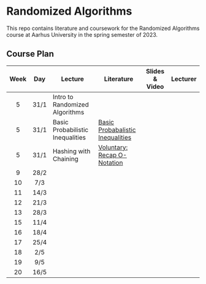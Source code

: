 Randomized Algorithms
=====================
This repo contains literature and coursework for the Randomized Algorithms course at Aarhus University in the spring semester of 2023.

Course Plan
-----------

| Week  |  Day  | Lecture                          | Literature                                                                     | Slides & Video | Lecturer |
| :---: | :---: | -------------------------------- | ------------------------------------------------------------------------------ | -------------- | -------- |
|   5   | 31/1  | Intro to Randomized Algorithms   |                                                                                |                |          |
|   5   | 31/1  | Basic Probabilistic Inequalities | [Basic Probabalistic Inequalities](literature/notes/BasicProbInequalities.pdf) |                |          |
|   5   | 31/1  | Hashing with    Chaining         | [Voluntary: Recap O-Notation](literature/notes/ONotation.pdf)                  |                |          |
|   9   | 28/2  |                                  |                                                                                |                |          |
|  10   |  7/3  |                                  |                                                                                |                |          |
|  11   | 14/3  |                                  |                                                                                |                |          |
|  12   | 21/3  |                                  |                                                                                |                |          |
|  13   | 28/3  |                                  |                                                                                |                |          |
|  15   | 11/4  |                                  |                                                                                |                |          |
|  16   | 18/4  |                                  |                                                                                |                |          |
|  17   | 25/4  |                                  |                                                                                |                |          |
|  18   |  2/5  |                                  |                                                                                |                |          |
|  19   |  9/5  |                                  |                                                                                |                |          |
|  20   | 16/5  |                                  |                                                                                |                |          |